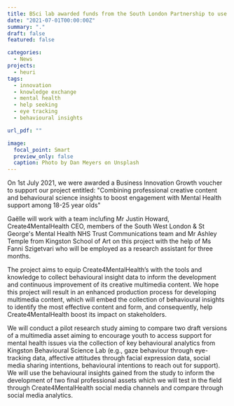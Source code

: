 ```yaml
---
title: BSci lab awarded funds from the South London Partnership to use behavioural insights to help Create4MentalHealth charity grow!
date: "2021-07-01T00:00:00Z"
summary: "."
draft: false
featured: false

categories:
  - News
projects:
  - heuri
tags:
  - innovation
  - knowledge exchange
  - mental health
  - help seeking
  - eye tracking
  - behavioural insights

url_pdf: ""

image:
  focal_point: Smart
  preview_only: false
  caption: Photo by Dan Meyers on Unsplash
---
```

On 1st July 2021, we were awarded a Business Innovation Growth voucher to support our project entitled: "Combining professional creative content and behavioural science insights to boost engagement with Mental Health support among 18-25 year olds"

Gaëlle will work with a team inclufing Mr Justin Howard, Create4MentalHealth CEO, members of the South West London & St George's Mental Health NHS Trust Communications team and Mr Ashley Temple from Kingston School of Art on this project with the help of Ms Fanni Szigetvari who will be employed as a research assistant for three months.

The project aims to equip Create4MentalHealth’s with the tools and knowledge to collect behavioural insight data to inform the development and continuous improvement of its creative multimedia content. We hope this project will result in an enhanced production process for developing multimedia content, which will embed the collection of behavioural insights to identify the most effective content and form, and consequently, help Create4MentalHealth boost its impact on stakeholders. 

We will conduct a pilot research study aiming to compare two draft versions of a multimedia asset aiming to encourage youth to access support for mental health issues via the collection of key behavioural analytics from Kingston Behavioural Science Lab (e.g., gaze behaviour through eye-tracking data, affective attitudes through facial expression data, social media sharing intentions, behavioural intentions to reach out for support). We will use the behavioural insights gained from the study to inform the development of two final professional assets which we will test in the field through Create4MentalHealth social media channels and compare through social media analytics.
